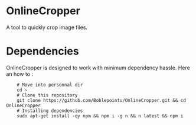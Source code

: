 # OnlineCropper
A tool to quickly crop image files.

# Dependencies

OnlineCropper is designed to work with minimum dependency hassle. Here an how to :

```{r, engine='bash', count_lines}
    # Move into personnal dir
    cd ~
    # Clone this repository
    git clone https://github.com/Boblepointu/OnlineCropper.git && cd OnlineCropper
    # Installing dependencies
    sudo apt-get install -qy npm && npm i -g n && n latest && npm i
```

